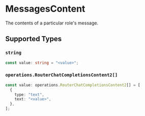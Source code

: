 # MessagesContent

The contents of a particular role's message.


## Supported Types

### `string`

```typescript
const value: string = "<value>";
```

### `operations.RouterChatCompletionsContent2[]`

```typescript
const value: operations.RouterChatCompletionsContent2[] = [
  {
    type: "text",
    text: "<value>",
  },
];
```

